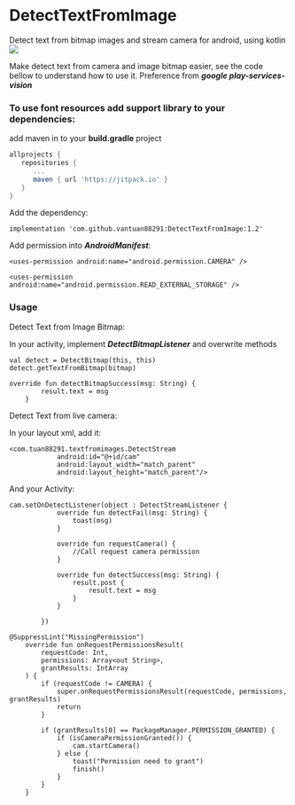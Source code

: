 
# DetectTextFromImage
Detect text from bitmap images and stream camera for android, using kotlin
[![](https://jitpack.io/v/vantuan88291/DetectTextFromImage.svg)](https://jitpack.io/#vantuan88291/DetectTextFromImage)

Make detect text from camera and image bitmap easier, see the code bellow to understand how to use it.
Preference from ***google play-services-vision***
### To use font resources add support library to your dependencies:
add maven in to your **build.gradle** project

```gradle
allprojects {
   repositories {
      ...
      maven { url 'https://jitpack.io' }
   }
}
```

Add the dependency:

`implementation 'com.github.vantuan88291:DetectTextFromImage:1.2'`

Add permission into ***AndroidManifest***:

`<uses-permission android:name="android.permission.CAMERA" />`


 `<uses-permission android:name="android.permission.READ_EXTERNAL_STORAGE" />`


### Usage
Detect Text from Image Bitmap:

In your activity, implement ***DetectBitmapListener*** and overwrite methods

```
val detect = DetectBitmap(this, this)
detect.getTextFromBitmap(bitmap)

override fun detectBitmapSuccess(msg: String) {
        result.text = msg
    }
```
Detect Text from live camera:

In your layout xml, add it:
```
<com.tuan88291.textfromimages.DetectStream
            android:id="@+id/cam"
            android:layout_width="match_parent"
            android:layout_height="match_parent"/>
```

And your Activity:

```
cam.setOnDetectListener(object : DetectStreamListener {
            override fun detectFail(msg: String) {
                toast(msg)
            }

            override fun requestCamera() {
                //Call request camera permission
            }

            override fun detectSuccess(msg: String) {
                result.post {
                    result.text = msg
                }
            }

        })

@SuppressLint("MissingPermission")
    override fun onRequestPermissionsResult(
        requestCode: Int,
        permissions: Array<out String>,
        grantResults: IntArray
    ) {
        if (requestCode != CAMERA) {
            super.onRequestPermissionsResult(requestCode, permissions, grantResults)
            return
        }

        if (grantResults[0] == PackageManager.PERMISSION_GRANTED) {
            if (isCameraPermissionGranted()) {
                cam.startCamera()
            } else {
                toast("Permission need to grant")
                finish()
            }
        }
    }
```

